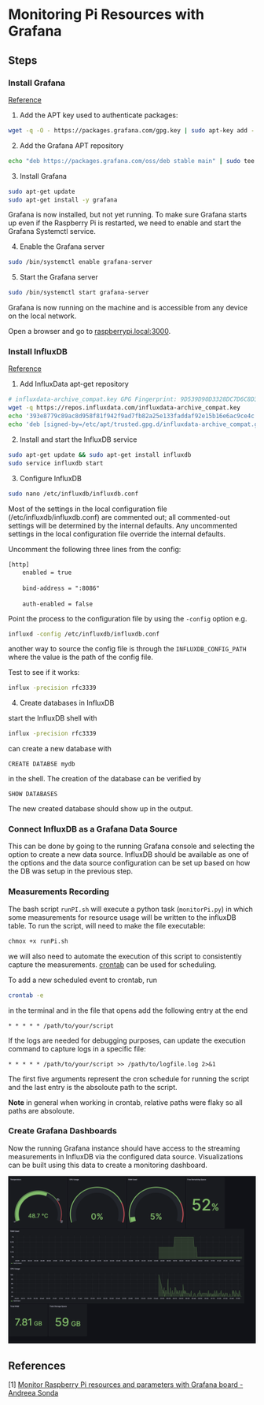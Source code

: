 # Monitoring Pi Resources with Grafana

## Steps

### Install Grafana

[Reference](https://grafana.com/tutorials/install-grafana-on-raspberry-pi/)

1. Add the APT key used to authenticate packages:

```bash
wget -q -O - https://packages.grafana.com/gpg.key | sudo apt-key add -
```

2. Add the Grafana APT repository

```bash
echo "deb https://packages.grafana.com/oss/deb stable main" | sudo tee -a /etc/apt/sources.list.d/grafana.list
```

3. Install Grafana

```bash
sudo apt-get update
sudo apt-get install -y grafana
```

Grafana is now installed, but not yet running. To make sure Grafana starts up even if the Raspberry Pi is restarted, we need to enable and start the Grafana Systemctl service.

4. Enable the Grafana server

```bash
sudo /bin/systemctl enable grafana-server
```

5. Start the Grafana server

```bash
sudo /bin/systemctl start grafana-server
```

Grafana is now running on the machine and is accessible from any device on the local network.

Open a browser and go to [raspberrypi.local:3000](raspberrypi.local:3000).

### Install InfluxDB

[Reference](https://docs.influxdata.com/influxdb/v1/introduction/install/)

1. Add InfluxData apt-get repository

```bash
# influxdata-archive_compat.key GPG Fingerprint: 9D539D90D3328DC7D6C8D3B9D8FF8E1F7DF8B07E
wget -q https://repos.influxdata.com/influxdata-archive_compat.key
echo '393e8779c89ac8d958f81f942f9ad7fb82a25e133faddaf92e15b16e6ac9ce4c influxdata-archive_compat.key' | sha256sum -c && cat influxdata-archive_compat.key | gpg --dearmor | sudo tee /etc/apt/trusted.gpg.d/influxdata-archive_compat.gpg > /dev/null
echo 'deb [signed-by=/etc/apt/trusted.gpg.d/influxdata-archive_compat.gpg] https://repos.influxdata.com/debian stable main' | sudo tee /etc/apt/sources.list.d/influxdata.list
```

2. Install and start the InfluxDB service

```bash
sudo apt-get update && sudo apt-get install influxdb
sudo service influxdb start
```

3. Configure InfluxDB

```bash
sudo nano /etc/influxdb/influxdb.conf
```
Most of the settings in the local configuration file (/etc/influxdb/influxdb.conf) are commented out; all commented-out settings will be determined by the internal defaults. Any uncommented settings in the local configuration file override the internal defaults.

Uncomment the following three lines from the config:

```
[http]
    enabled = true

    bind-address = ":8086"

    auth-enabled = false
```

Point the process to the configuration file by using the `-config` option e.g.

```bash
influxd -config /etc/influxdb/influxdb.conf
```

another way to source the config file is through the `INFLUXDB_CONFIG_PATH` where the value is the path of the config file.

Test to see if it works:

```bash
influx -precision rfc3339
```

4. Create databases in InfluxDB

start the InfluxDB shell with

```bash
influx -precision rfc3339
```

can create a new database with

```
CREATE DATABSE mydb
```

in the shell. The creation of the database can be verified by

```
SHOW DATABASES
```

The new created database should show up in the output.

### Connect InfluxDB as a Grafana Data Source

This can be done by going to the running Grafana console and selecting the option to create a new data source. InfluxDB should be available as one of the options and the data source configuration can be set up based on how the DB was setup in the previous step.

### Measurements Recording

The bash script `runPI.sh` will execute a python task (`monitorPi.py`) in which some measurements for resource usage will
be written to the influxDB table. To run the script, will need to make the file executable:

```bash
chmox +x runPi.sh
```

we will also need to automate the execution of this script to consistently capture the measurements. [crontab](https://man7.org/linux/man-pages/man5/crontab.5.html) can be used for scheduling.

To add a new scheduled event to crontab, run

```bash
crontab -e
```

in the terminal and in the file that opens add the following entry at the end

```
* * * * * /path/to/your/script
```

If the logs are needed for debugging purposes, can update the execution command to capture logs
in a specific file:

```
* * * * * /path/to/your/script >> /path/to/logfile.log 2>&1
```

The first five arguments represent the cron schedule for running the script and the last
entry is the absoloute path to the script.

**Note** in general when working in crontab, relative paths were flaky so all paths are absoloute.

### Create Grafana Dashboards

Now the running Grafana instance should have access to the streaming measurements in InfluxDB
via the configured data source. Visualizations can be built using this data to create a monitoring dashboard.

![Example Dashboard Screenshot](./dashboard_screenshot.png)

## References

[1] [Monitor Raspberry Pi resources and parameters with Grafana board - Andreea Sonda](https://andreea-sonda31.medium.com/monitor-raspberry-pi-resources-and-parameters-with-grafana-board-part-1-ab0567303e8)